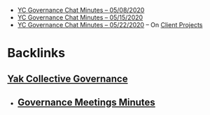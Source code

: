 - [YC Governance Chat Minutes – 05/08/2020](<YC Governance Chat Minutes – 05/08/2020.md>) 
- [YC Governance Chat Minutes – 05/15/2020](<YC Governance Chat Minutes – 05/15/2020.md>) 
- [YC Governance Chat Minutes – 05/22/2020](<YC Governance Chat Minutes – 05/22/2020.md>) – On [Client Projects](<Client Projects.md>)

# Backlinks
## [Yak Collective Governance](<Yak Collective Governance.md>)
- ## [Governance Meetings Minutes](<Governance Meetings Minutes.md>)

